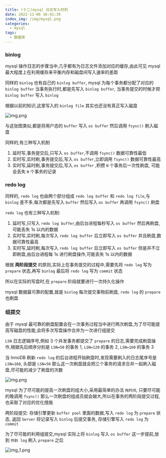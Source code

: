 ```yaml
---
title: (十二)mysql 日志写入时机
date: 2022-11-06 16:41:39
index_img: /img/mysql.png
categories:
  - mysql
tags:
  - 数据库
---
```


### binlog

mysql 操作日志的步骤当中,几乎都有为日志文件添加对应的缓存,由此可见 mysql 最大程度上在利用缓存来平衡内存和磁盘间写入速率的差距

同样的 `binlog` 也有自己的 `binlog buffer`, mysql 为每个事务都分配了对应的 `binlog buffer` 当事务执行时,都是先写入 `binlog buffer`, 当事务提交的时候才把 `binlog buffer` 写入 `binlog`

根据以前的知识,这里写入的 `binlog file` 其实也还没有真正写入磁盘

![img.png](https://tva1.sinaimg.cn/large/008vK57jgy1h7qp5h2r8mj30ca0a4tau.jpg)

与这张图类似,都是将用户态的 `buffer` 写入 `os buffer` 然后调用 `fsync()` 刷入磁盘

同样的,有三种写入机制
1. 延时写,事务提交后,只写入 `os buffer`,不调用 `fsync()` 数据可靠性最低
2. 实时写,实时刷,事务提交后,写入 `os buffer`,立即调用 `fsync()` 数据可靠性最高
3. 实时写,延时刷,事务提交后,写入 `os buffer` ,积攒 `N` 个事务后一次性刷盘, 可能会丢失 `N` 个事务的记录

### redo log

同样的, `redo log` 也由两个部分组成 `redo log buffer` 和 `redo log file`,与 `binlog` 差不多,每次都是先写入 `buffer` 然后写入 `os buffer` 再调用 `fsync()` 刷盘

`redo log` 也有三种写入机制:
1. 延时写,只写入 `redo log buffer`,由后台进程每秒写入 `os buffer` 然后再刷盘,可能丢失 1s 以内的数据
2. 实时写,实时刷,每次写入 `redo log buffer` 后立即写入 `os buffer` 并且刷盘,数据可靠性最高
3. 实时写,延时刷,每次写入 `redo log buffer` 后立即写入 `os buffer` 但是并不立即刷盘,由后台进程每 1s 进行刷盘操作,可能丢失 1s 以内的数据

根据 **两阶段提交** 的原则,实际上在事务提交的过程中,需要先将 `redo log` 写为 `prepare` 状态,再写 `binlog` 最后将 `redo log` 写为 `commit` 状态

所以在实际的写盘时,在 `prepare` 阶段就要进行一次持久化操作

mysql 数据最可靠的配置,就是 `binlog` 每次提交事物前刷盘, `redo log` 的 `prepare` 也刷盘

### 组提交

由于 mysql 最可靠的刷盘配置会在一次事务过程当中进行两次刷盘,为了尽可能提高写磁盘的性能,会将多次写盘操作合并为一次进行组提交

`LSN` 日志逻辑序号,例如 3 个并发事务都提交了 `prepare` 的日志,需要完成刷盘操作,根据先后顺序分别是 `LSN=50` 的事务 1, `LSN=120` 的事务 2, `LSN=160` 的事务 3

当 InnoDB 刷新 `redo log` 的后台进程开始刷盘时,发现需要刷入的日志尾序号是 `LSN=160`, 头部是 `LSN=50` 那么这一次刷盘就会把三个事务的请求合并一起刷入磁盘,尽可能的减少了刷盘的次数

![img.png](https://tva1.sinaimg.cn/large/008vK57jgy1h7vjetd1mdj30gq0bfdho.jpg)

mysql 为了尽可能的提高一次刷盘的组大小,采用最简单的办法 `拖时间`, 只要尽可能的晚调用 `fsync()` 那么一次刷盘的组成员就会越大,所以在事务的两阶段提交过程,也采取了对应的优化措施

两阶段提交: 存储引擎更新 `buffer pool` 里面的数据,写入 `redo log` 为 `prepare` 状态, 返回 `Server` 将记录写入 `binlog` 后提交事务, 存储引擎写入 `redo log` 为 `commit`

为了尽可能的利用组提交,mysql 实际上将 `binlog` 写入 `os buffer` 这一步提前,放到 `热到 log` 刷入 `prepare` 之后

![img_1.png](https://tva1.sinaimg.cn/large/008vK57jgy1h7vjf05oe6j30g50i9wiv.jpg)